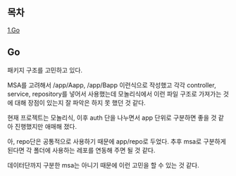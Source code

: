 ## 목차
[1.Go](#go)   

## Go
패키지 구조를 고민하고 있다.

MSA를 고려해서 /app/Aapp, /app/Bapp 이런식으로 작성했고 각각 controller, service, repository를 넣어서 사용했는데 모놀리식에서 이런 파일 구조로 가져가는 것에 대해 장점이 있는지 잘 파악은 하지 못 했던 것 같다.

현재 프로젝트는 모놀리식, 이후 auth 단을 나누면서 app 단위로 구분하면 좋을 것 같아 진행했지만 애매해 졌다. 

아, repo단은 공통적으로 사용하기 때문에 app/repo로 두었다. 추후 msa로 구분하게 된다면 각 폴더에 사용하는 레포를 연동해 주면 될 것 같다. 

데이터단까지 구분한 msa는 아니기 때문에 이런 고민을 할 수 있는 것 같다.